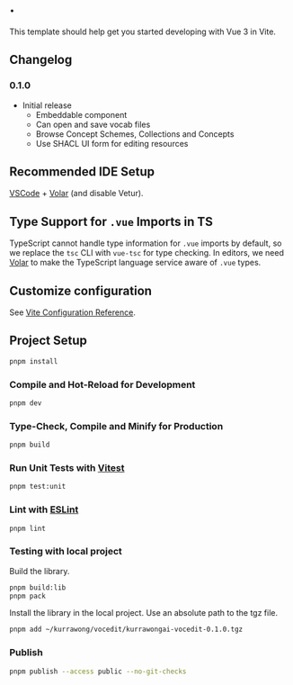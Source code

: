 # .

This template should help get you started developing with Vue 3 in Vite.

## Changelog

### 0.1.0

- Initial release
  - Embeddable component
  - Can open and save vocab files
  - Browse Concept Schemes, Collections and Concepts
  - Use SHACL UI form for editing resources

## Recommended IDE Setup

[VSCode](https://code.visualstudio.com/) + [Volar](https://marketplace.visualstudio.com/items?itemName=Vue.volar) (and disable Vetur).

## Type Support for `.vue` Imports in TS

TypeScript cannot handle type information for `.vue` imports by default, so we replace the `tsc` CLI with `vue-tsc` for type checking. In editors, we need [Volar](https://marketplace.visualstudio.com/items?itemName=Vue.volar) to make the TypeScript language service aware of `.vue` types.

## Customize configuration

See [Vite Configuration Reference](https://vite.dev/config/).

## Project Setup

```sh
pnpm install
```

### Compile and Hot-Reload for Development

```sh
pnpm dev
```

### Type-Check, Compile and Minify for Production

```sh
pnpm build
```

### Run Unit Tests with [Vitest](https://vitest.dev/)

```sh
pnpm test:unit
```

### Lint with [ESLint](https://eslint.org/)

```sh
pnpm lint
```

### Testing with local project

Build the library.

```sh
pnpm build:lib
pnpm pack
```

Install the library in the local project. Use an absolute path to the tgz file.

```sh
pnpm add ~/kurrawong/vocedit/kurrawongai-vocedit-0.1.0.tgz
```

### Publish

```sh
pnpm publish --access public --no-git-checks
```
